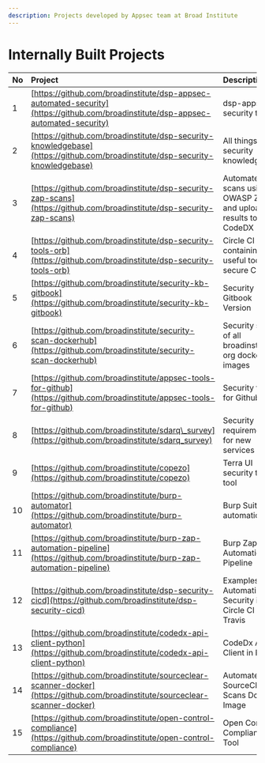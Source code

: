 ```yaml
---
description: Projects developed by Appsec team at Broad Institute
---
```


# Internally Built Projects

| No | Project | Description |
| :--- | :--- | :--- |
| 1 | [https://github.com/broadinstitute/dsp-appsec-automated-security](https://github.com/broadinstitute/dsp-appsec-automated-security) | dsp-appsec security tools |
| 2 | [https://github.com/broadinstitute/dsp-security-knowledgebase](https://github.com/broadinstitute/dsp-security-knowledgebase) | All things security knowledgebase |
| 3 | [https://github.com/broadinstitute/dsp-security-zap-scans](https://github.com/broadinstitute/dsp-security-zap-scans) | Automated scans using OWASP ZAP and upload results to CodeDX |
| 4 | [https://github.com/broadinstitute/dsp-security-tools-orb](https://github.com/broadinstitute/dsp-security-tools-orb) | Circle CI orb containing useful tools for secure CI/CD |
| 5 | [https://github.com/broadinstitute/security-kb-gitbook](https://github.com/broadinstitute/security-kb-gitbook) | Security Gitbook Version |
| 6 | [https://github.com/broadinstitute/security-scan-dockerhub](https://github.com/broadinstitute/security-scan-dockerhub) | Security scan of all broadinstitute org dockerhub images |
| 7 | [https://github.com/broadinstitute/appsec-tools-for-github](https://github.com/broadinstitute/appsec-tools-for-github) | Security tooling for Github |
| 8 | [https://github.com/broadinstitute/sdarq\_survey](https://github.com/broadinstitute/sdarq_survey) | Security requirements for new services |
| 9 | [https://github.com/broadinstitute/copezo](https://github.com/broadinstitute/copezo) | Terra UI security testing tool |
| 10 | [https://github.com/broadinstitute/burp-automator](https://github.com/broadinstitute/burp-automator) | Burp Suite automation  |
| 11 | [https://github.com/broadinstitute/burp-zap-automation-pipeline](https://github.com/broadinstitute/burp-zap-automation-pipeline) | Burp Zap Automation Pipeline |
| 12 | [https://github.com/broadinstitute/dsp-security-cicd](https://github.com/broadinstitute/dsp-security-cicd) | Examples of Automating Security in Circle CI and Travis |
| 13 | [https://github.com/broadinstitute/codedx-api-client-python](https://github.com/broadinstitute/codedx-api-client-python) | CodeDx API Client in Python |
| 14 | [https://github.com/broadinstitute/sourceclear-scanner-docker](https://github.com/broadinstitute/sourceclear-scanner-docker) | Automated SourceClear Scans Docker Image |
| 15 | [https://github.com/broadinstitute/open-control-compliance](https://github.com/broadinstitute/open-control-compliance) | Open Control Compliance Tool |

